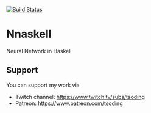 [![Build Status](https://travis-ci.org/tsoding/nnaskell.svg?branch=master)](https://travis-ci.org/tsoding/nnaskell)

# Nnaskell

Neural Network in Haskell

## Support

You can support my work via

- Twitch channel: https://www.twitch.tv/subs/tsoding
- Patreon: https://www.patreon.com/tsoding
